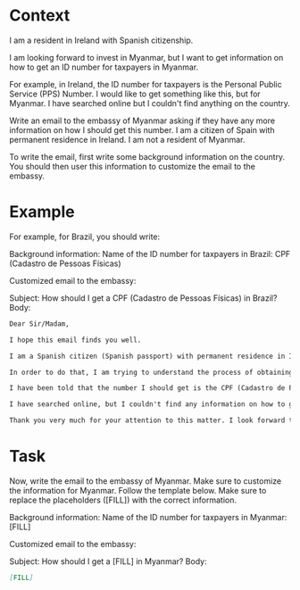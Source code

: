 # Context
I am a resident in Ireland with Spanish citizenship.

I am looking forward to invest in Myanmar, but I want to get information on how to get an ID number for taxpayers in Myanmar.

For example, in Ireland, the ID number for taxpayers is the Personal Public Service (PPS) Number. I would like to get something like this, but for Myanmar. I have searched online but I couldn't find anything on the country.

Write an email to the embassy of Myanmar asking if they have any more information on how I should get this number. I am a citizen of Spain with permanent residence in Ireland. I am not a resident of Myanmar.

To write the email, first write some background information on the country. You should then user this information to customize the email to the embassy.

# Example
For example, for Brazil, you should write:

Background information:
Name of the ID number for taxpayers in Brazil: CPF (Cadastro de Pessoas Físicas)

Customized email to the embassy:

Subject: How should I get a CPF (Cadastro de Pessoas Físicas) in Brazil?
Body:
```md
Dear Sir/Madam,

I hope this email finds you well.

I am a Spanish citizen (Spanish passport) with permanent residence in Ireland. I am looking forward to investing in Brazil, as a foreign investor (no residence in Brazil).

In order to do that, I am trying to understand the process of obtaining the number that identifies taxpayers in Brazil, to be able to declare the relevant information to the tax authorities.

I have been told that the number I should get is the CPF (Cadastro de Pessoas Físicas). Feel free to correct me if I am wrong.

I have searched online, but I couldn't find any information on how to get a CPF from abroad. This is why I am reaching out to you for guidance. If you could provide me with information on the process or direct me to the relevant authorities, I would greatly appreciate it.

Thank you very much for your attention to this matter. I look forward to your response and any help you can provide.
```

# Task
Now, write the email to the embassy of Myanmar. Make sure to customize the information for Myanmar. Follow the template below. Make sure to replace the placeholders ([FILL]) with the correct information.

Background information:
Name of the ID number for taxpayers in Myanmar: [FILL]

Customized email to the embassy:

Subject: How should I get a [FILL] in Myanmar?
Body:
```md
[FILL]
```
